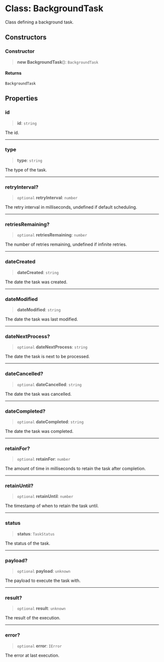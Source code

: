 # Class: BackgroundTask

Class defining a background task.

## Constructors

### Constructor

> **new BackgroundTask**(): `BackgroundTask`

#### Returns

`BackgroundTask`

## Properties

### id

> **id**: `string`

The id.

***

### type

> **type**: `string`

The type of the task.

***

### retryInterval?

> `optional` **retryInterval**: `number`

The retry interval in milliseconds, undefined if default scheduling.

***

### retriesRemaining?

> `optional` **retriesRemaining**: `number`

The number of retries remaining, undefined if infinite retries.

***

### dateCreated

> **dateCreated**: `string`

The date the task was created.

***

### dateModified

> **dateModified**: `string`

The date the task was last modified.

***

### dateNextProcess?

> `optional` **dateNextProcess**: `string`

The date the task is next to be processed.

***

### dateCancelled?

> `optional` **dateCancelled**: `string`

The date the task was cancelled.

***

### dateCompleted?

> `optional` **dateCompleted**: `string`

The date the task was completed.

***

### retainFor?

> `optional` **retainFor**: `number`

The amount of time in milliseconds to retain the task after completion.

***

### retainUntil?

> `optional` **retainUntil**: `number`

The timestamp of when to retain the task until.

***

### status

> **status**: `TaskStatus`

The status of the task.

***

### payload?

> `optional` **payload**: `unknown`

The payload to execute the task with.

***

### result?

> `optional` **result**: `unknown`

The result of the execution.

***

### error?

> `optional` **error**: `IError`

The error at last execution.
